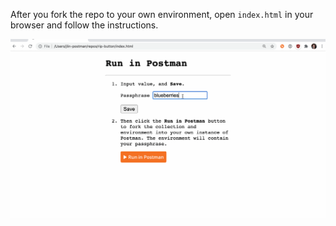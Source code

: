 After you fork the repo to your own environment, open `index.html` in your browser and follow the instructions.

![gif of Run in Postman button](./dynamicButton.gif)
